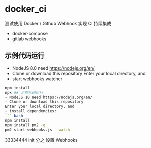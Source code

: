# docker_ci

测试使用 Docker / Github Webhook 实现 CI 持续集成

- docker-compose
- gitlab webhooks

## 示例代码运行

- NodeJS 8.0 need https://nodejs.org/en/
- Clone or download this repository
  Enter your local directory, and
- start webhooks watcher

````bash
npm install
npx ## 示例代码运行
- NodeJS 10 need https://nodejs.org/en/
- Clone or download this repository
Enter your local directory, and
- install dependencies:
``` bash
npm install
npm install pm2 -g
pm2 start webhooks.js --watch

````

33334444
init 分之
设置 Webhooks
